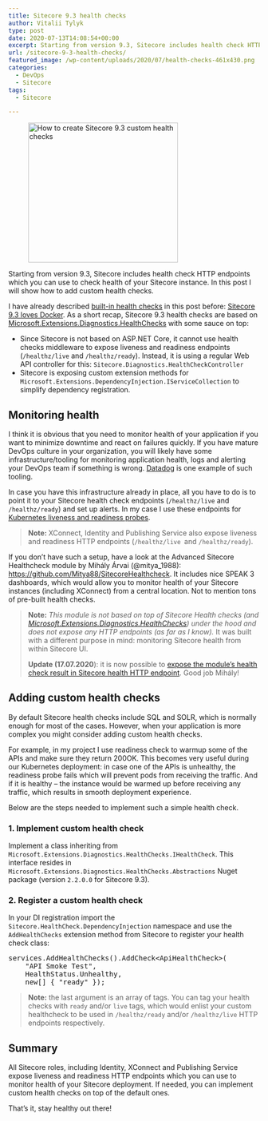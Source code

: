 ```yaml
---
title: Sitecore 9.3 health checks
author: Vitalii Tylyk
type: post
date: 2020-07-13T14:08:54+00:00
excerpt: Starting from version 9.3, Sitecore includes health check HTTP endpoints which you can use to check health of your Sitecore instance. In this post I will show how to add custom health checks.
url: /sitecore-9-3-health-checks/
featured_image: /wp-content/uploads/2020/07/health-checks-461x430.png
categories:
  - DevOps
  - Sitecore
tags:
  - Sitecore

---
```

<div class="wp-block-image">
  <figure class="aligncenter size-medium"><img loading="lazy" width="300" height="280" src="https://i0.wp.com/blog.vitaliitylyk.com/wp-content/uploads/2020/07/health-checks.png?resize=300%2C280&#038;ssl=1" alt="How to create Sitecore 9.3 custom health checks" class="wp-image-1127" srcset="https://i0.wp.com/blog.vitaliitylyk.com/wp-content/uploads/2020/07/health-checks.png?resize=300%2C280&ssl=1 300w, https://i0.wp.com/blog.vitaliitylyk.com/wp-content/uploads/2020/07/health-checks.png?resize=461%2C430&ssl=1 461w, https://i0.wp.com/blog.vitaliitylyk.com/wp-content/uploads/2020/07/health-checks.png?w=705&ssl=1 705w" sizes="(max-width: 300px) 100vw, 300px" data-recalc-dims="1" /></figure>
</div>

Starting from version 9.3, Sitecore includes health check HTTP endpoints which you can use to check health of your Sitecore instance. In this post I will show how to add custom health checks.

I have already described [built-in health checks][1] in this post before: <a rel="noreferrer noopener" href="https://blog.vitaliitylyk.com/sitecore-9-3-loves-docker/" target="_blank">Sitecore 9.3 loves Docker</a>. As a short recap, Sitecore 9.3 health checks are based on <a href="https://docs.microsoft.com/en-us/aspnet/core/host-and-deploy/health-checks?view=aspnetcore-3.1" target="_blank" rel="noreferrer noopener">Microsoft.Extensions.Diagnostics.HealthChecks</a> with some sauce on top:

  * Since Sitecore is not based on ASP.NET Core, it cannot use health checks middleware to expose liveness and readiness endpoints (`/healthz/live` and `/healthz/ready`). Instead, it is using a regular Web API controller for this: `Sitecore.Diagnostics.HealthCheckController`
  * Sitecore is exposing custom extension methods for `Microsoft.Extensions.DependencyInjection.IServiceCollection` to simplify dependency registration.

## Monitoring health

I think it is obvious that you need to monitor health of your application if you want to minimize downtime and react on failures quickly. If you have mature DevOps culture in your organization, you will likely have some infrastructure/tooling for monitoring application health, logs and alerting your DevOps team if something is wrong. <a rel="noreferrer noopener" href="https://www.datadoghq.com/" target="_blank">Datadog</a> is one example of such tooling.

In case you have this infrastructure already in place, all you have to do is to point it to your Sitecore health check endpoints (`/healthz/live` and `/healthz/ready`) and set up alerts. In my case I use these endpoints for <a rel="noreferrer noopener" href="https://kubernetes.io/docs/tasks/configure-pod-container/configure-liveness-readiness-startup-probes/" target="_blank">Kubernetes liveness and readiness probes</a>.

<blockquote class="wp-block-quote">
  <p>
    <strong>Note: </strong>XConnect, Identity and Publishing Service also expose liveness and readiness HTTP endpoints (<code>/healthz/live </code>and <code>/healthz/ready</code>).
  </p>
</blockquote>

If you don&#8217;t have such a setup, have a look at the Advanced Sitecore Healthcheck module by Mihály Árvai (@mitya_1988): <a rel="noreferrer noopener" href="https://github.com/Mitya88/SitecoreHealthcheck" target="_blank">https://github.com/Mitya88/SitecoreHealthcheck</a>. It includes nice SPEAK 3 dashboards, which would allow you to monitor health of your Sitecore instances (including XConnect) from a central location. Not to mention tons of pre-built health checks.

<blockquote class="wp-block-quote">
  <p>
    <strong>Note:</strong> <em>This module is not based on top of Sitecore Health checks (and <a rel="noreferrer noopener" href="https://docs.microsoft.com/en-us/aspnet/core/host-and-deploy/health-checks?view=aspnetcore-3.1" target="_blank">Microsoft.Extensions.Diagnostics.HealthChecks</a>) under the hood and does not expose any HTTP endpoints (as far as I know). </em>It was built with a different purpose in mind: monitoring Sitecore health from within Sitecore UI.
  </p>
  
  <p>
    <strong>Update (17.07.2020</strong>): it is now possible to <a rel="noreferrer noopener" href="https://medium.com/@mitya_1988/exposing-advanced-sitecore-health-check-result-b537b6089f0a" target="_blank">expose the module&#8217;s health check result in Sitecore health HTTP endpoint</a>. Good job Mihály!
  </p>
</blockquote>

## Adding custom health checks

By default Sitecore health checks include SQL and SOLR, which is normally enough for most of the cases. However, when your application is more complex you might consider adding custom health checks. 

For example, in my project I use readiness check to warmup some of the APIs and make sure they return 200OK. This becomes very useful during our Kubernetes deployment: in case one of the APIs is unhealthy, the readiness probe fails which will prevent pods from receiving the traffic. And if it is healthy &#8211; the instance would be warmed up before receiving any traffic, which results in smooth deployment experience.

Below are the steps needed to implement such a simple health check.

### 1. Implement custom health check

Implement a class inheriting from `Microsoft.Extensions.Diagnostics.HealthChecks.IHealthCheck`. This interface resides in `Microsoft.Extensions.Diagnostics.HealthChecks.Abstractions` Nuget package (version `2.2.0.0` for Sitecore 9.3).<figure class="wp-block-embed">

<div class="wp-block-embed__wrapper">
  <div class="gist-oembed" data-gist="910c89b13c37fa8052a822a35ecfe05b.json" data-ts="8">
  </div>
</div></figure> 

### 2. Register a custom health check

In your DI registration import the `Sitecore.HealthCheck.DependencyInjection` namespace and use the `AddHealthChecks` extension method from Sitecore to register your health check class:

<pre class="EnlighterJSRAW" data-enlighter-language="csharp" data-enlighter-theme="" data-enlighter-highlight="" data-enlighter-linenumbers="" data-enlighter-lineoffset="" data-enlighter-title="" data-enlighter-group="">services.AddHealthChecks().AddCheck&lt;ApiHealthCheck>(
	"API Smoke Test",
	HealthStatus.Unhealthy,
	new[] { "ready" });</pre>

<blockquote class="wp-block-quote">
  <p>
    <strong>Note:</strong> the last argument is an array of tags. You can tag your health checks with <code>ready</code> and/or <code>live</code> tags, which would enlist your custom healthcheck to be used in <code>/healthz/ready</code> and/or <code>/healthz/live</code> HTTP endpoints respectively.
  </p>
</blockquote>

## Summary

All Sitecore roles, including Identity, XConnect and Publishing Service expose liveness and readiness HTTP endpoints which you can use to monitor health of your Sitecore deployment. If needed, you can implement custom health checks on top of the default ones.

That&#8217;s it, stay healthy out there!

 [1]: https://doc.sitecore.com/developers/93/platform-administration-and-architecture/en/monitoring-the-health-of-web-roles.html